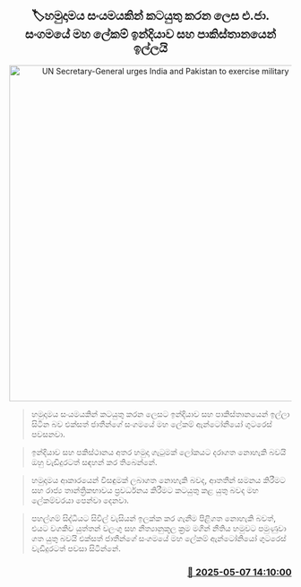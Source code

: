 <p align='center'><b><h2 align='center' title='UN Secretary-General urges India and Pakistan to exercise military restraint'>🏷හමුදාමය සංයමයකින් කටයුතු කරන ලෙස එ.ජා. සංගමයේ මහ ලේකම් ඉන්දියාව සහ පාකිස්තානයෙන් ඉල්ලයි</h2></b></p>
<p align='center'><img src='https://helakuru.sgp1.cdn.digitaloceanspaces.com/esana/images/lib/anthoniyo-gutares-archived.jpg' width='600' alt='UN Secretary-General urges India and Pakistan to exercise military restraint'></p>

> හමුදාමය සංයමයකින් කටයුතු කරන ලෙසට ඉන්දියාව සහ පාකිස්තානයෙන් ඉල්ලා සිටින බව එක්සත් ජාතීන්ගේ සංගමයේ මහ ලේකම් ඇන්ටෝනියෝ ගුටරෙස් පවසනවා.

> ඉන්දියාව සහ පකිස්ථානය අතර හමුදා ගැටුමක් ලෝකයට දරාගත නොහැකි බවයි ඔහු වැඩිදුරටත් සඳහන් කර තිබෙන්නේ.

> හමුදාමය ආකාරයෙන් විසඳුමක් ලබාගත නොහැකි බවද, ආතතීන් සමනය කිරීමට සහ රාජ්‍ය තාන්ත්‍රිකභාවය ප්‍රවර්ධනය කිරීමට කටයුතු කළ යුතු බවද මහ ලේකම්වරයා පෙන්වා දෙනවා.

> පහල්ගම් සිද්ධියට සිවිල් වැසියන් ඉලක්ක කර ගැනීම පිළිගත නොහැකි බවත්, එයට වගකිව යුත්තන් වලංගු සහ නීත්‍යානුකූල ක්‍රම මගින් නීතිය හමුවට පමුණුවා ගත යුතු බවයි එක්සත් ජාතීන්ගේ සංගමයේ මහ ලේකම් ඇන්ටෝනියෝ ගුටරෙස් වැඩිදුරටත් පවසා සිටින්නේ.



<h3 align='right'><a href='https://www.helakuru.lk/esana/p/109889/'>📅 2025-05-07 14:10:00</a></h3>
